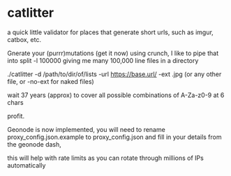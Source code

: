 # catlitter

a quick little validator for places that generate short urls, such as imgur, catbox, etc.

Gnerate your (purrr)mutations (get it now) using crunch, I like to pipe that into split -l 100000 giving me many 100,000 line files in a directory

./catlitter -d /path/to/dir/of/lists -url https://base.url/ -ext .jpg (or any other file, or -no-ext for naked files)

wait 37 years (approx) to cover all possible combinations of A-Za-z0-9 at 6 chars

profit.

Geonode is now implemented, you will need to rename proxy_config.json.example to proxy_config.json and fill in your details from the geonode dash, 

this will help with rate limits as you can rotate through millions of IPs automatically

